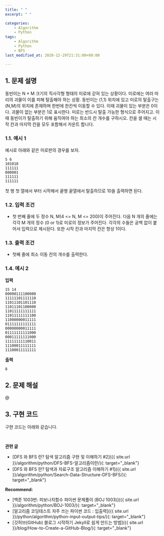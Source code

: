 ```yaml
---
title: " "
excerpt: " "

categories:
    - Algorithm
    - Python
tags:
    - Algorithm
    - Python
    - BFS
last_modified_at: 2020-12-29T21:31:00+09:00

---
```


## 1. 문제 설명

동빈이는 N * M 크기의 직사각형 형태의 미로에 갇혀 있는 상황이다. 미로에는 여러 마리의 괴물이 이를 피해 탈출해야 하는 상황. 동빈이는 (1,1) 위치에 있고 미로의 탈출구는 (N,M)의 위치에 존재하며 한번에 한칸씩 이동할 수 있다. 이때 괴물이 있는 부분은 0이다. 괴물이 없는 부분은 1로 표시한다. 미로는 반드시 탈출 가능한 형식으로 주어지고. 이때 동빈이가 탈출하기 위해 움직여야 하는 최소의 칸 개수를 구하시오. 칸을 셀 때는 시작 칸과 마지막 칸을 모두 포함해서 카운트 합니다.

### 1.1. 예시 1

예시로 아래와 같은 미로판의 경우를 보자.

```
5 6
101010
111111
000001
111111
111111
```

첫 행 첫 열에서 부터 시작해서 끝행 끝열에서 탈출하므로 10을 출력하면 된다.

### 1.2. 입력 조건

- 첫 번째 줄에 두 정수 N, M(4 <= N, M <= 200)이 주어진다. 다음 N 개의 줄에는 각각 M 개의 정수 (0 or 1)로 미로의 정보가 주어진다. 각각의 수들은 공백 없이 붙어서 입력으로 제시된다. 또한 시작 칸과 마지막 칸은 항상 1이다.

### 1.3. 출력 조건

- 첫째 줄에 최소 이동 칸의 개수를 출력한다.

### 1.4. 예시 2


**입력**
```
15 14
00000111100000
11111101111110
11011101101110
11011101100000
11011111111111
11011111111100
11000000011111
01111111111111
00000000011111
01111111111000
00011111111000
11111111110011
11100011111111
11100011111111
```

**출력**
```
8
```

## 2. 문제 해설

@

## 3. 구현 코드

구현 코드는 아래와 같습니다.

```python
 

```

 

**관련 글**
- [DFS 와 BFS 란? 탐색 알고리즘 구현 및 이해하기 #2]({{ site.url }}/algorithm/python/DFS-BFS-알고리즘이란/){: target="_blank"}
- [DFS 와 BFS 란? 탐색과 자료구조 알고리즘 이해하기 #1]({{ site.url }}/algorithm/python/Search-Data-Structure-DFS-BFS/){: target="_blank"}

**Recommend:**  
- [백준 1003번: 피보나치함수 파이썬 문제풀이 (BOJ 1003)]({{ site.url }}/algorithm/python/BOJ-1003/){: target="_blank"}
- [알고리즘 코딩테스트 자주 쓰는 파이썬 코드 : 입출력]({{ site.url }}/python/algorithm/python-input-output-tips/){: target="_blank"}
- [깃허브(GitHub) 블로그 시작하기 Jekyll로 쉽게 만드는 방법]({{ site.url }}/blog/How-to-Create-a-GitHub-Blog/){: target="_blank"}    
